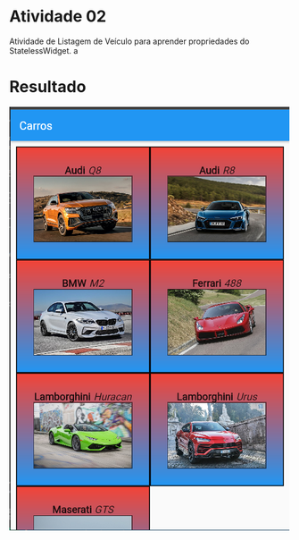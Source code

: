 # Atividade 02

Atividade de Listagem de Veículo para aprender propriedades do StatelessWidget.
a
# Resultado
![](lib/imagens/Resultado.PNG?)
